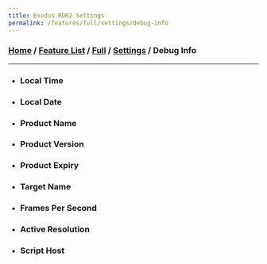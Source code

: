 ```yaml
---
title: Exodus RDR2 Settings
permalink: /features/full/settings/debug-info
---
```

### [Home](/) / [Feature List](/features) / [Full](/features/full) / [Settings](/features/full/settings) / Debug Info
---
- ### Local Time
- ### Local Date  
- ### Product Name
- ### Product Version
- ### Product Expiry
- ### Target Name
- ### Frames Per Second
- ### Active Resolution
- ### Script Host
